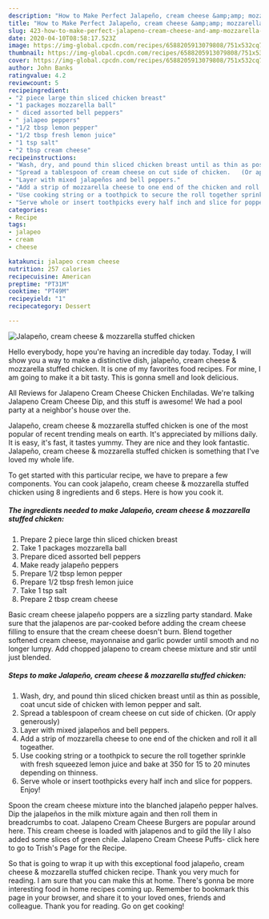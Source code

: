 ```yaml
---
description: "How to Make Perfect Jalapeño, cream cheese &amp;amp; mozzarella stuffed chicken"
title: "How to Make Perfect Jalapeño, cream cheese &amp;amp; mozzarella stuffed chicken"
slug: 423-how-to-make-perfect-jalapeno-cream-cheese-and-amp-mozzarella-stuffed-chicken
date: 2020-04-10T08:58:17.523Z
image: https://img-global.cpcdn.com/recipes/6588205913079808/751x532cq70/jalapeno-cream-cheese-mozzarella-stuffed-chicken-recipe-main-photo.jpg
thumbnail: https://img-global.cpcdn.com/recipes/6588205913079808/751x532cq70/jalapeno-cream-cheese-mozzarella-stuffed-chicken-recipe-main-photo.jpg
cover: https://img-global.cpcdn.com/recipes/6588205913079808/751x532cq70/jalapeno-cream-cheese-mozzarella-stuffed-chicken-recipe-main-photo.jpg
author: John Banks
ratingvalue: 4.2
reviewcount: 5
recipeingredient:
- "2 piece large thin sliced chicken breast"
- "1 packages mozzarella ball"
- " diced assorted bell peppers"
- " jalapeo peppers"
- "1/2 tbsp lemon pepper"
- "1/2 tbsp fresh lemon juice"
- "1 tsp salt"
- "2 tbsp cream cheese"
recipeinstructions:
- "Wash, dry, and pound thin sliced chicken breast until as thin as possible, coat uncut side of chicken with lemon pepper and salt."
- "Spread a tablespoon of cream cheese on cut side of chicken.   (Or apply generously)"
- "Layer with mixed jalapeños and bell peppers."
- "Add a strip of mozzarella cheese to one end of the chicken and roll it all togeather."
- "Use cooking string or a toothpick to secure the roll together sprinkle with fresh squeezed lemon juice and bake at 350 for 15 to 20 minutes depending on thinness."
- "Serve whole or insert toothpicks every half inch and slice for poppers. Enjoy!"
categories:
- Recipe
tags:
- jalapeo
- cream
- cheese

katakunci: jalapeo cream cheese 
nutrition: 257 calories
recipecuisine: American
preptime: "PT31M"
cooktime: "PT49M"
recipeyield: "1"
recipecategory: Dessert

---
```



![Jalapeño, cream cheese &amp; mozzarella stuffed chicken](https://img-global.cpcdn.com/recipes/6588205913079808/751x532cq70/jalapeno-cream-cheese-mozzarella-stuffed-chicken-recipe-main-photo.jpg)

Hello everybody, hope you're having an incredible day today. Today, I will show you a way to make a distinctive dish, jalapeño, cream cheese &amp; mozzarella stuffed chicken. It is one of my favorites food recipes. For mine, I am going to make it a bit tasty. This is gonna smell and look delicious.

All Reviews for Jalapeno Cream Cheese Chicken Enchiladas. We&#39;re talking Jalapeno Cream Cheese Dip, and this stuff is awesome! We had a pool party at a neighbor&#39;s house over the.

Jalapeño, cream cheese &amp; mozzarella stuffed chicken is one of the most popular of recent trending meals on earth. It's appreciated by millions daily. It is easy, it's fast, it tastes yummy. They are nice and they look fantastic. Jalapeño, cream cheese &amp; mozzarella stuffed chicken is something that I've loved my whole life.


To get started with this particular recipe, we have to prepare a few components. You can cook jalapeño, cream cheese &amp; mozzarella stuffed chicken using 8 ingredients and 6 steps. Here is how you cook it.

<!--inarticleads1-->

##### The ingredients needed to make Jalapeño, cream cheese &amp; mozzarella stuffed chicken:

1. Prepare 2 piece large thin sliced chicken breast
1. Take 1 packages mozzarella ball
1. Prepare  diced assorted bell peppers
1. Make ready  jalapeño peppers
1. Prepare 1/2 tbsp lemon pepper
1. Prepare 1/2 tbsp fresh lemon juice
1. Take 1 tsp salt
1. Prepare 2 tbsp cream cheese


Basic cream cheese jalapeño poppers are a sizzling party standard. Make sure that the jalapenos are par-cooked before adding the cream cheese filling to ensure that the cream cheese doesn&#39;t burn. Blend together softened cream cheese, mayonnaise and garlic powder until smooth and no longer lumpy. Add chopped jalapeno to cream cheese mixture and stir until just blended. 

<!--inarticleads2-->

##### Steps to make Jalapeño, cream cheese &amp; mozzarella stuffed chicken:

1. Wash, dry, and pound thin sliced chicken breast until as thin as possible, coat uncut side of chicken with lemon pepper and salt.
1. Spread a tablespoon of cream cheese on cut side of chicken.   (Or apply generously)
1. Layer with mixed jalapeños and bell peppers.
1. Add a strip of mozzarella cheese to one end of the chicken and roll it all togeather.
1. Use cooking string or a toothpick to secure the roll together sprinkle with fresh squeezed lemon juice and bake at 350 for 15 to 20 minutes depending on thinness.
1. Serve whole or insert toothpicks every half inch and slice for poppers. Enjoy!


Spoon the cream cheese mixture into the blanched jalapeño pepper halves. Dip the jalapeños in the milk mixture again and then roll them in breadcrumbs to coat. Jalapeno Cream Cheese Burgers are popular around here. This cream cheese is loaded with jalapenos and to gild the lily I also added some slices of green chile. Jalapeno Cream Cheese Puffs- click here to go to Trish&#39;s Page for the Recipe. 

So that is going to wrap it up with this exceptional food jalapeño, cream cheese &amp; mozzarella stuffed chicken recipe. Thank you very much for reading. I am sure that you can make this at home. There's gonna be more interesting food in home recipes coming up. Remember to bookmark this page in your browser, and share it to your loved ones, friends and colleague. Thank you for reading. Go on get cooking!
